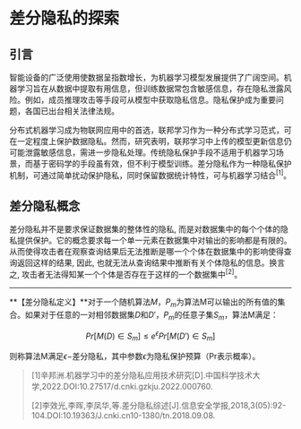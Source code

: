 # 差分隐私的探索

## 引言

智能设备的广泛使用使数据呈指数增长，为机器学习模型发展提供了广阔空间。机器学习旨在从数据中提取有用信息，但训练数据常包含敏感信息，存在隐私泄露风险。例如，成员推理攻击等手段可从模型中获取隐私信息。隐私保护成为重要问题，各国已出台相关法律法规。

分布式机器学习成为物联网应用中的首选，联邦学习作为一种分布式学习范式，可在一定程度上保护数据隐私。然而，研究表明，联邦学习中上传的模型更新信息仍可能泄露敏感信息，需进一步隐私处理。传统隐私保护手段不适用于机器学习场景，而基于密码学的手段虽有效，但不利于模型训练。差分隐私作为一种隐私保护机制，可通过简单扰动保护隐私，同时保留数据统计特性，可与机器学习结合$`^{[1]}`$。

## 差分隐私概念

差分隐私并不是要求保证数据集的整体性的隐私, 而是对数据集中的每个个体的隐私提供保护。它的概念要求每一个单一元素在数据集中对输出的影响都是有限的。从而使得攻击者在观察查询结果后无法推断是哪一个个体在数据集中的影响使得查询返回这样的结果, 因此, 也就无法从查询结果中推断有关个体隐私的信息。换言之, 攻击者无法得知某一个个体是否存在于这样的一个数据集中$`^{[2]}`$。

------

**【差分隐私定义】**对于一个随机算法$`M`$，$`P_{m}`$为算法M可以输出的所有值的集合。如果对于任意的一对相邻数据集$`D`$和$`D'`$，$`P_{m}`$的任意子集$`S_{m}`$，算法M满足：

```math
Pr[M(D)\in S_{m}]\le e^{\epsilon}Pr[M(D')\in S_{m}]
```

则称算法M满足$`\epsilon-`$差分隐私，其中参数$`\epsilon`$为隐私保护预算（Pr表示概率）。

> [1]辛邦洲.机器学习中的差分隐私应用技术研究[D].中国科学技术大学,2022.DOI:10.27517/d.cnki.gzkju.2022.000760.
>
> [2]李效光,李晖,李凤华,等.差分隐私综述[J].信息安全学报,2018,3(05):92-104.DOI:10.19363/J.cnki.cn10-1380/tn.2018.09.08.